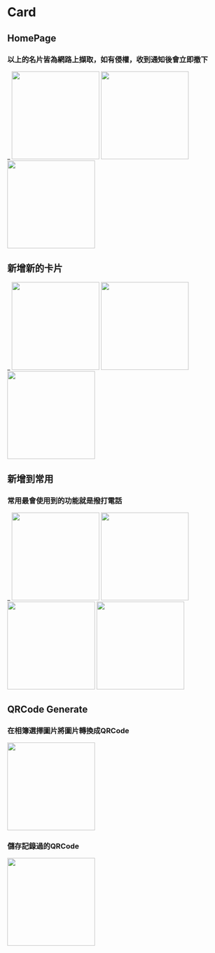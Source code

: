 # Card
## HomePage
### 以上的名片皆為網路上擷取，如有侵權，收到通知後會立即撤下
_ 
<img src="https://i.imgur.com/3rviHq0.jpg" width="200px" >
<img src="https://i.imgur.com/XgBji5L.jpg" width="200px" >
<img src="https://i.imgur.com/JP2tFwn.gif" width="200px" >

## 新增新的卡片
_
<img src="https://i.imgur.com/dZk6bIB.jpg" width="200px" >
<img src="https://i.imgur.com/Am7Abwj.jpg" width="200px" >
<img src="https://i.imgur.com/GWFTBKz.gif" width="200px" >


## 新增到常用
### 常用最會使用到的功能就是撥打電話
_
<img src="https://i.imgur.com/FWwdGLW.gif" width="200px" >
<img src="https://i.imgur.com/oCfx9GP.png" width="200px" >
<img src="https://i.imgur.com/duFqig0.png" width="200px" >
<img src="https://i.imgur.com/0609jNV.gif" width="200px" >

## QRCode Generate
### 在相簿選擇圖片將圖片轉換成QRCode
<img src="https://i.imgur.com/7ZEGenQ.gif" width="200px" >


### 儲存記錄過的QRCode
<img src="https://i.imgur.com/PprLvPL.gif" width="200px" >


